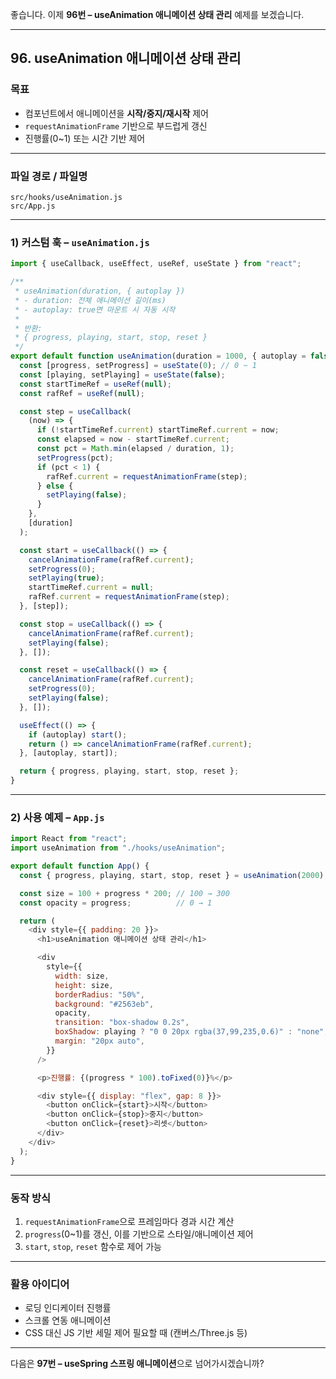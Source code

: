 좋습니다. 이제 **96번 – useAnimation 애니메이션 상태 관리** 예제를 보겠습니다.

---

## 96. useAnimation 애니메이션 상태 관리

### 목표

* 컴포넌트에서 애니메이션을 **시작/중지/재시작** 제어
* `requestAnimationFrame` 기반으로 부드럽게 갱신
* 진행률(0\~1) 또는 시간 기반 제어

---

### 파일 경로 / 파일명

```
src/hooks/useAnimation.js
src/App.js
```

---

### 1) 커스텀 훅 – `useAnimation.js`

```javascript
import { useCallback, useEffect, useRef, useState } from "react";

/**
 * useAnimation(duration, { autoplay })
 * - duration: 전체 애니메이션 길이(ms)
 * - autoplay: true면 마운트 시 자동 시작
 *
 * 반환:
 * { progress, playing, start, stop, reset }
 */
export default function useAnimation(duration = 1000, { autoplay = false } = {}) {
  const [progress, setProgress] = useState(0); // 0 ~ 1
  const [playing, setPlaying] = useState(false);
  const startTimeRef = useRef(null);
  const rafRef = useRef(null);

  const step = useCallback(
    (now) => {
      if (!startTimeRef.current) startTimeRef.current = now;
      const elapsed = now - startTimeRef.current;
      const pct = Math.min(elapsed / duration, 1);
      setProgress(pct);
      if (pct < 1) {
        rafRef.current = requestAnimationFrame(step);
      } else {
        setPlaying(false);
      }
    },
    [duration]
  );

  const start = useCallback(() => {
    cancelAnimationFrame(rafRef.current);
    setProgress(0);
    setPlaying(true);
    startTimeRef.current = null;
    rafRef.current = requestAnimationFrame(step);
  }, [step]);

  const stop = useCallback(() => {
    cancelAnimationFrame(rafRef.current);
    setPlaying(false);
  }, []);

  const reset = useCallback(() => {
    cancelAnimationFrame(rafRef.current);
    setProgress(0);
    setPlaying(false);
  }, []);

  useEffect(() => {
    if (autoplay) start();
    return () => cancelAnimationFrame(rafRef.current);
  }, [autoplay, start]);

  return { progress, playing, start, stop, reset };
}
```

---

### 2) 사용 예제 – `App.js`

```javascript
import React from "react";
import useAnimation from "./hooks/useAnimation";

export default function App() {
  const { progress, playing, start, stop, reset } = useAnimation(2000);

  const size = 100 + progress * 200; // 100 → 300
  const opacity = progress;          // 0 → 1

  return (
    <div style={{ padding: 20 }}>
      <h1>useAnimation 애니메이션 상태 관리</h1>

      <div
        style={{
          width: size,
          height: size,
          borderRadius: "50%",
          background: "#2563eb",
          opacity,
          transition: "box-shadow 0.2s",
          boxShadow: playing ? "0 0 20px rgba(37,99,235,0.6)" : "none",
          margin: "20px auto",
        }}
      />

      <p>진행률: {(progress * 100).toFixed(0)}%</p>

      <div style={{ display: "flex", gap: 8 }}>
        <button onClick={start}>시작</button>
        <button onClick={stop}>중지</button>
        <button onClick={reset}>리셋</button>
      </div>
    </div>
  );
}
```

---

### 동작 방식

1. `requestAnimationFrame`으로 프레임마다 경과 시간 계산
2. `progress`(0\~1)를 갱신, 이를 기반으로 스타일/애니메이션 제어
3. `start`, `stop`, `reset` 함수로 제어 가능

---

### 활용 아이디어

* 로딩 인디케이터 진행률
* 스크롤 연동 애니메이션
* CSS 대신 JS 기반 세밀 제어 필요할 때 (캔버스/Three.js 등)

---

다음은 **97번 – useSpring 스프링 애니메이션**으로 넘어가시겠습니까?
